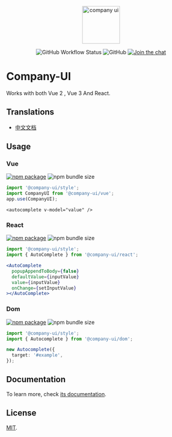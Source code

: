 <p align="center">
  <a href="https://company-ui.github.io/company-ui/" target="_blank" rel="noopener noreferrer">
    <img height="100" src="https://company-ui.github.io/company-ui/full-logo.png" alt="company ui">
  </a>
</p>
<p align="center">
  <img alt="GitHub Workflow Status" src="https://img.shields.io/github/actions/workflow/status/company-ui/company-ui/deploy.yml?branch=main">
  <img alt="GitHub" src="https://img.shields.io/github/license/company-ui/company-ui">
  <a href="https://discord.gg/89xaVqpV"><img src="https://img.shields.io/discord/1143015541175496777" alt="Join the chat"></a>
</p>

# Company-UI

Works with both Vue 2 , Vue 3 And React.

## Translations

- [中文文档](README_zh.md)

## Usage

### Vue

<a href="https://npmjs.com/package/@company-ui/vue"><img src="https://badgen.net/npm/v/@company-ui/vue" alt="npm package"></a> <img alt="npm bundle size" src="https://img.shields.io/bundlephobia/minzip/@company-ui/vue">

```ts
import '@company-ui/style';
import CompanyUI from '@company-ui/vue';
app.use(CompanyUI);
```

```vue
<autocomplete v-model="value" />
```

### React

<a href="https://npmjs.com/package/@company-ui/react"><img src="https://badgen.net/npm/v/@company-ui/react" alt="npm package"></a> <img alt="npm bundle size" src="https://img.shields.io/bundlephobia/minzip/@company-ui/react">

```ts
import '@company-ui/style';
import { AutoComplete } from '@company-ui/react';
```

```jsx
<AutoComplete
  popupAppendToBody={false}
  defaultValue={inputValue}
  value={inputValue}
  onChange={setInputValue}
></AutoComplete>
```

### Dom

<a href="https://npmjs.com/package/@company-ui/dom"><img src="https://badgen.net/npm/v/@company-ui/dom" alt="npm package"></a> <img alt="npm bundle size" src="https://img.shields.io/bundlephobia/minzip/@company-ui/dom">

```ts
import '@company-ui/style';
import { Autocomplete } from '@company-ui/dom';

new Autocomplete({
  target: '#example',
});
```

## Documentation

To learn more, check [its documentation](https://company-ui.github.io/company-ui/).

## License

[MIT](LICENSE).
